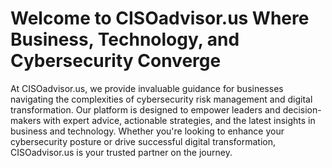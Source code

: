 
<h1> Welcome to CISOadvisor.us Where Business, Technology, and Cybersecurity Converge </h1>


<p>At CISOadvisor.us, we provide invaluable guidance for businesses navigating the complexities of cybersecurity risk management and digital transformation. Our platform is designed to empower leaders and decision-makers with expert advice, actionable strategies, and the latest insights in business and technology. Whether you're looking to enhance your cybersecurity posture or drive successful digital transformation, CISOadvisor.us is your trusted partner on the journey.</p>